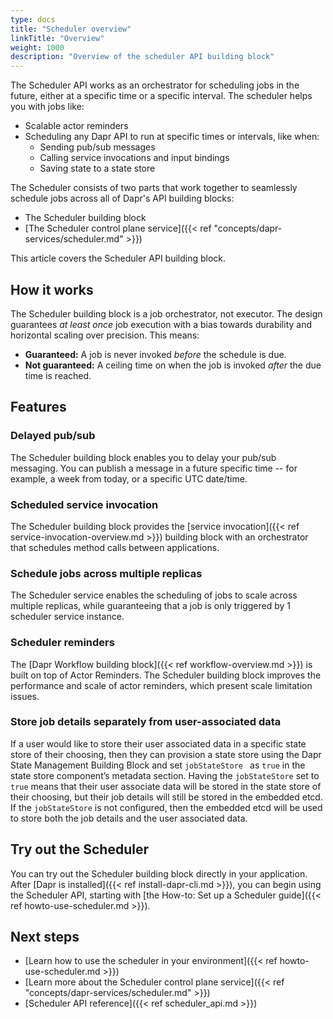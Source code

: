 ```yaml
---
type: docs
title: "Scheduler overview"
linkTitle: "Overview"
weight: 1000
description: "Overview of the scheduler API building block"
---
```


The Scheduler API works as an orchestrator for scheduling jobs in the future,  either at a specific time or a specific interval. The scheduler helps you with jobs like:

- Scalable actor reminders
- Scheduling any Dapr API to run at specific times or intervals, like when:
  - Sending pub/sub messages
  - Calling service invocations and input bindings
  - Saving state to a state store 

The Scheduler consists of two parts that work together to seamlessly schedule jobs across all of Dapr's API building blocks:
- The Scheduler building block
- [The Scheduler control plane service]({{< ref "concepts/dapr-services/scheduler.md" >}})

This article covers the Scheduler API building block.

## How it works

The Scheduler building block is a job orchestrator, not executor. The design guarantees *at least once* job execution with a bias towards durability and horizontal scaling over precision. This means:
- **Guaranteed:** A job is never invoked *before* the schedule is due.
- **Not guaranteed:** A ceiling time on when the job is invoked *after* the due time is reached.

## Features

### Delayed pub/sub

The Scheduler building block enables you to delay your pub/sub messaging. You can publish a message in a future specific time -- for example, a week from today, or a specific UTC date/time.

### Scheduled service invocation

The Scheduler building block provides the [service invocation]({{< ref service-invocation-overview.md >}}) building block with an orchestrator that schedules method calls between applications.

### Schedule jobs across multiple replicas

The Scheduler service enables the scheduling of jobs to scale across multiple replicas, while guaranteeing that a job is only triggered by 1 scheduler service instance.

### Scheduler reminders

The [Dapr Workflow building block]({{< ref workflow-overview.md >}}) is built on top of Actor Reminders. The Scheduler building block improves the performance and scale of actor reminders, which present scale limitation issues. 

### Store job details separately from user-associated data

If a user would like to store their user associated data in a specific state store of their choosing, then they can provision a state store using the Dapr State Management Building Block and set `jobStateStore ` as `true` in the state store component’s metadata section. Having the `jobStateStore` set to `true` means that their user associate data will be stored in the state store of their choosing, but their job details will still be stored in the embedded etcd. If the `jobStateStore` is not configured, then the embedded etcd will be used to store both the job details and the user associated data.

## Try out the Scheduler

You can try out the Scheduler building block directly in your application. After [Dapr is installed]({{< ref install-dapr-cli.md >}}), you can begin using the Scheduler API, starting with [the How-to: Set up a Scheduler guide]({{< ref howto-use-scheduler.md >}}).

## Next steps

- [Learn how to use the scheduler in your environment]({{< ref howto-use-scheduler.md >}})
- [Learn more about the Scheduler control plane service]({{< ref "concepts/dapr-services/scheduler.md" >}})
- [Scheduler API reference]({{< ref scheduler_api.md >}})
